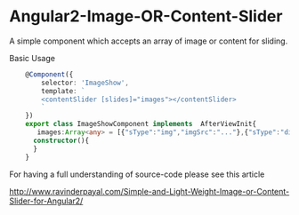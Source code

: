 # Angular2-Image-OR-Content-Slider
A simple component which accepts an array of image or content for sliding.

Basic Usage
```typescript
    @Component({
        selector: 'ImageShow',
        template: `
        <contentSlider [slides]="images"></contentSlider>
        `
    })
    export class ImageShowComponent implements  AfterViewInit{
       images:Array<any> = [{"sType":"img","imgSrc":"..."},{"sType":"div","content":"...Hello It's slidable content"}];
      constructor(){
      }
    }
```

For having a full understanding of source-code please see this article

http://www.ravinderpayal.com/Simple-and-Light-Weight-Image-or-Content-Slider-for-Angular2/
